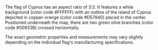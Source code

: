 The flag of Cyprus has an aspect ratio of 3:2. It features a white background (color code #FFFFFF) with an outline of the island of Cyprus depicted in copper-orange (color code #D57840) placed in the center. Positioned underneath the map, there are two green olive branches (color code #00933B) crossed horizontally.

The exact geometric properties and measurements may vary slightly depending on the individual flag's manufacturing specifications.